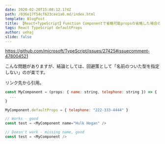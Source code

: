 ```yaml
---
date: 2020-02-20T15:08:12.174Z
path: /036e17f54cf623cee1a6.md/index.html
template: BlogPost
title: 【React+TypeScript】Function Componentで省略可能propsの省略した場合の値を型安全に指定する
tags: React TypeScript defaultProps
author: uehaj
slide: false
---
```

https://github.com/microsoft/TypeScript/issues/27425#issuecomment-478004521

こんな問題がありますが、結論としては、回避策として「名前のついた型を指定しない」のが楽です。

リンク先から引用。

```javascript
const MyComponent = (props: { name: string, telephone: string }) => {
  ...
}

MyComponent.defaultProps = { telephone: "222-333-4444" }

// Works - good
const test = <MyComponent name="Hulk Hogan" />

// Doesn't work - missing name, good
const test = <MyComponent />
```



